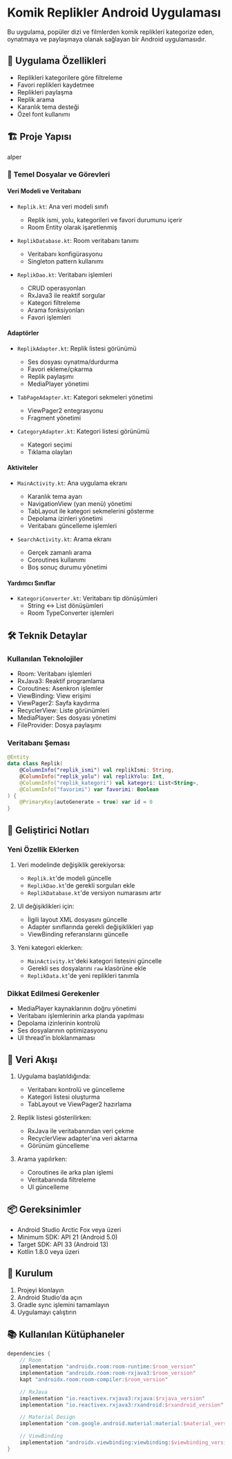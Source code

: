 # Komik Replikler Android Uygulaması

Bu uygulama, popüler dizi ve filmlerden komik replikleri kategorize eden, oynatmaya ve paylaşmaya olanak sağlayan bir Android uygulamasıdır.

## 📱 Uygulama Özellikleri

- Replikleri kategorilere göre filtreleme
- Favori replikleri kaydetmee
- Replikleri paylaşma
- Replik arama
- Karanlık tema desteği
- Özel font kullanımı

## 🏗️ Proje Yapısı
alper
### 📂 Temel Dosyalar ve Görevleri

#### Veri Modeli ve Veritabanı
- `Replik.kt`: Ana veri modeli sınıfı
  - Replik ismi, yolu, kategorileri ve favori durumunu içerir
  - Room Entity olarak işaretlenmiş
  
- `ReplikDatabase.kt`: Room veritabanı tanımı
  - Veritabanı konfigürasyonu
  - Singleton pattern kullanımı

- `ReplikDao.kt`: Veritabanı işlemleri
  - CRUD operasyonları
  - RxJava3 ile reaktif sorgular
  - Kategori filtreleme
  - Arama fonksiyonları
  - Favori işlemleri

#### Adaptörler
- `ReplikAdapter.kt`: Replik listesi görünümü
  - Ses dosyası oynatma/durdurma
  - Favori ekleme/çıkarma
  - Replik paylaşımı
  - MediaPlayer yönetimi

- `TabPageAdapter.kt`: Kategori sekmeleri yönetimi
  - ViewPager2 entegrasyonu
  - Fragment yönetimi

- `CategoryAdapter.kt`: Kategori listesi görünümü
  - Kategori seçimi
  - Tıklama olayları

#### Aktiviteler
- `MainActivity.kt`: Ana uygulama ekranı
  - Karanlık tema ayarı
  - NavigationView (yan menü) yönetimi
  - TabLayout ile kategori sekmelerini gösterme
  - Depolama izinleri yönetimi
  - Veritabanı güncelleme işlemleri

- `SearchActivity.kt`: Arama ekranı
  - Gerçek zamanlı arama
  - Coroutines kullanımı
  - Boş sonuç durumu yönetimi

#### Yardımcı Sınıflar
- `KategoriConverter.kt`: Veritabanı tip dönüşümleri
  - String <-> List<String> dönüşümleri
  - Room TypeConverter işlemleri

## 🛠️ Teknik Detaylar

### Kullanılan Teknolojiler
- Room: Veritabanı işlemleri
- RxJava3: Reaktif programlama
- Coroutines: Asenkron işlemler
- ViewBinding: View erişimi
- ViewPager2: Sayfa kaydırma
- RecyclerView: Liste görünümleri
- MediaPlayer: Ses dosyası yönetimi
- FileProvider: Dosya paylaşımı

### Veritabanı Şeması
```kotlin
@Entity
data class Replik(
    @ColumnInfo("replik_ismi") val replikIsmi: String,
    @ColumnInfo("replik_yolu") val replikYolu: Int,
    @ColumnInfo("replik_kategori") val kategori: List<String>,
    @ColumnInfo("favorimi") var favorimi: Boolean
) {
    @PrimaryKey(autoGenerate = true) var id = 0
}
```

## 📝 Geliştirici Notları

### Yeni Özellik Eklerken
1. Veri modelinde değişiklik gerekiyorsa:
   - `Replik.kt`'de modeli güncelle
   - `ReplikDao.kt`'de gerekli sorguları ekle
   - `ReplikDatabase.kt`'de versiyon numarasını artır

2. UI değişiklikleri için:
   - İlgili layout XML dosyasını güncelle
   - Adapter sınıflarında gerekli değişiklikleri yap
   - ViewBinding referanslarını güncelle

3. Yeni kategori eklerken:
   - `MainActivity.kt`'deki kategori listesini güncelle
   - Gerekli ses dosyalarını `raw` klasörüne ekle
   - `ReplikData.kt`'de yeni replikleri tanımla

### Dikkat Edilmesi Gerekenler
- MediaPlayer kaynaklarının doğru yönetimi
- Veritabanı işlemlerinin arka planda yapılması
- Depolama izinlerinin kontrolü
- Ses dosyalarının optimizasyonu
- UI thread'in bloklanmaması

## 🔄 Veri Akışı
1. Uygulama başlatıldığında:
   - Veritabanı kontrolü ve güncelleme
   - Kategori listesi oluşturma
   - TabLayout ve ViewPager2 hazırlama

2. Replik listesi gösterilirken:
   - RxJava ile veritabanından veri çekme
   - RecyclerView adapter'ına veri aktarma
   - Görünüm güncelleme

3. Arama yapılırken:
   - Coroutines ile arka plan işlemi
   - Veritabanında filtreleme
   - UI güncelleme

## 📦 Gereksinimler
- Android Studio Arctic Fox veya üzeri
- Minimum SDK: API 21 (Android 5.0)
- Target SDK: API 33 (Android 13)
- Kotlin 1.8.0 veya üzeri

## 🔧 Kurulum
1. Projeyi klonlayın
2. Android Studio'da açın
3. Gradle sync işlemini tamamlayın
4. Uygulamayı çalıştırın

## 📚 Kullanılan Kütüphaneler
```gradle
dependencies {
    // Room
    implementation "androidx.room:room-runtime:$room_version"
    implementation "androidx.room:room-rxjava3:$room_version"
    kapt "androidx.room:room-compiler:$room_version"

    // RxJava
    implementation "io.reactivex.rxjava3:rxjava:$rxjava_version"
    implementation "io.reactivex.rxjava3:rxandroid:$rxandroid_version"

    // Material Design
    implementation "com.google.android.material:material:$material_version"

    // ViewBinding
    implementation "androidx.viewbinding:viewbinding:$viewbinding_version"
}
``` 